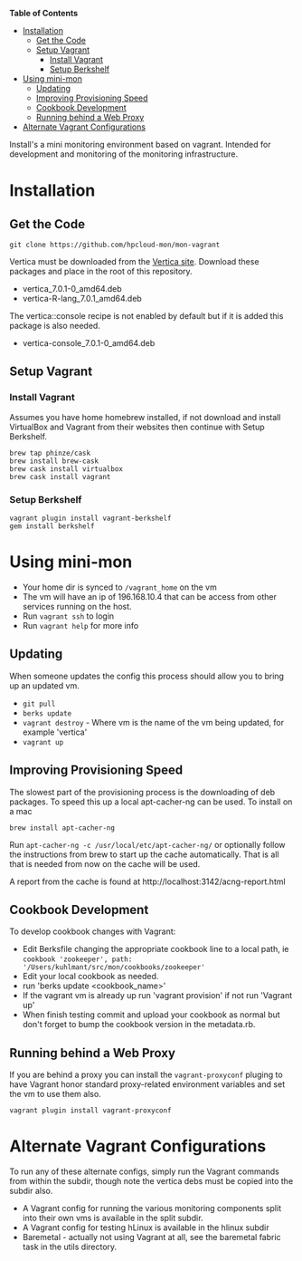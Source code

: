 <!-- START doctoc generated TOC please keep comment here to allow auto update -->
<!-- DON'T EDIT THIS SECTION, INSTEAD RE-RUN doctoc TO UPDATE -->
**Table of Contents**

- [Installation](#installation)
  - [Get the Code](#get-the-code)
  - [Setup Vagrant](#setup-vagrant)
    - [Install Vagrant](#install-vagrant)
    - [Setup Berkshelf](#setup-berkshelf)
- [Using mini-mon](#using-mini-mon)
  - [Updating](#updating)
  - [Improving Provisioning Speed](#improving-provisioning-speed)
  - [Cookbook Development](#cookbook-development)
  - [Running behind a Web Proxy](#running-behind-a-web-proxy)
- [Alternate Vagrant Configurations](#alternate-vagrant-configurations)

<!-- END doctoc generated TOC please keep comment here to allow auto update -->

Install's a mini monitoring environment based on vagrant. Intended for development and monitoring of the monitoring infrastructure.

# Installation

## Get the Code

```
git clone https://github.com/hpcloud-mon/mon-vagrant
```
Vertica must be downloaded from the [Vertica site](https://my.vertica.com/). Download these packages and place in the root of this repository.
- vertica_7.0.1-0_amd64.deb
- vertica-R-lang_7.0.1_amd64.deb

The vertica::console recipe is not enabled by default but if it is added this package is also needed.
- vertica-console_7.0.1-0_amd64.deb

## Setup Vagrant

### Install Vagrant
Assumes you have home homebrew installed, if not download and install VirtualBox and Vagrant from their websites then continue with Setup Berkshelf.

```
brew tap phinze/cask
brew install brew-cask
brew cask install virtualbox 
brew cask install vagrant
```

### Setup Berkshelf
```
vagrant plugin install vagrant-berkshelf
gem install berkshelf
```

# Using mini-mon

- Your home dir is synced to `/vagrant_home` on the vm
- The vm will have an ip of 196.168.10.4 that can be access from other services running on the host.
- Run `vagrant ssh` to login
- Run `vagrant help` for more info

## Updating
When someone updates the config this process should allow you to bring up an updated vm.
- `git pull`
- `berks update`
- `vagrant destroy` - Where vm is the name of the vm being updated, for example 'vertica'
- `vagrant up`

## Improving Provisioning Speed
The slowest part of the provisioning process is the downloading of deb packages. To speed this up a local apt-cacher-ng can be used.
To install on a mac
```
brew install apt-cacher-ng
```
Run `apt-cacher-ng -c /usr/local/etc/apt-cacher-ng/` or optionally follow the instructions from brew to start up the cache automatically.
That is all that is needed from now on the cache will be used.

A report from the cache is found at http://localhost:3142/acng-report.html

## Cookbook Development

To develop cookbook changes with Vagrant:
- Edit Berksfile changing the appropriate cookbook line to a local path, ie `cookbook 'zookeeper', path: '/Users/kuhlmant/src/mon/cookbooks/zookeeper'`
- Edit your local cookbook as needed.
- run 'berks update <cookbook_name>'
- If the vagrant vm is already up run 'vagrant provision' if not run 'Vagrant up'
- When finish testing commit and upload your cookbook as normal but don't forget to bump the cookbook version in the metadata.rb.

## Running behind a Web Proxy
If you are behind a proxy you can install the `vagrant-proxyconf` pluging to have Vagrant honor standard proxy-related environment variables and set the
vm to use them also.
```
vagrant plugin install vagrant-proxyconf
```

# Alternate Vagrant Configurations
To run any of these alternate configs, simply run the Vagrant commands from within the subdir, though note the vertica debs must be copied into
the subdir also.

- A Vagrant config for running the various monitoring components split into their own vms is available in the split subdir.
- A Vagrant config for testing hLinux is available in the hlinux subdir
- Baremetal - actually not using Vagrant at all, see the baremetal fabric task in the utils directory.
